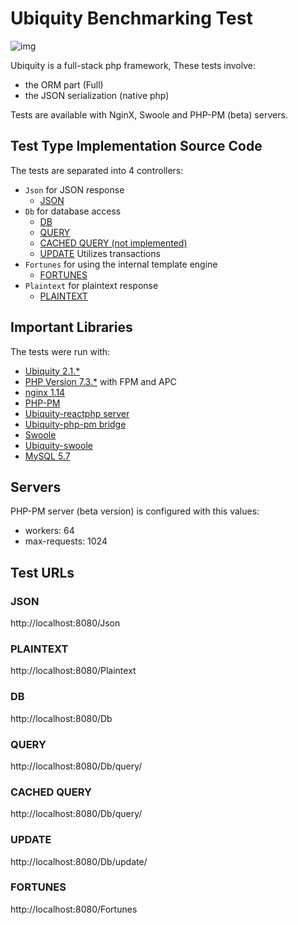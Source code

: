 # Ubiquity Benchmarking Test
![img](https://github.com/phpMv/ubiquity/blob/master/Banner/banner.png?raw=true)

Ubiquity is a full-stack php framework, These tests involve:
- the ORM part (Full)
- the JSON serialization (native php)

Tests are available with NginX, Swoole and PHP-PM (beta) servers.

## Test Type Implementation Source Code
The tests are separated into 4 controllers:
- `Json` for JSON response
  * [JSON](app/controllers/Json.php)
- `Db` for database access
  * [DB](app/controllers/Db.php)
  * [QUERY](app/controllers/Db.php)
  * [CACHED QUERY (not implemented)]()
  * [UPDATE](app/controllers/Db.php) Utilizes transactions
- `Fortunes` for using the internal template engine
  * [FORTUNES](app/controllers/Fortunes.php)
- `Plaintext` for plaintext response
  * [PLAINTEXT](app/controllers/Plaintext.php)


## Important Libraries
The tests were run with:
* [Ubiquity 2.1.*](https://ubiquity.kobject.net/)
* [PHP Version 7.3.*](http://www.php.net/) with FPM and APC
* [nginx 1.14](http://nginx.org/)
* [PHP-PM](https://github.com/php-pm/php-pm)
* [Ubiquity-reactphp server](https://github.com/phpMv/ubiquity-reactphp)
* [Ubiquity-php-pm bridge](https://github.com/phpMv/ubiquity-php-pm)
* [Swoole](https://www.swoole.com/)
* [Ubiquity-swoole](https://github.com/phpMv/ubiquity-swoole)
* [MySQL 5.7](https://dev.mysql.com/)

## Servers
PHP-PM server (beta version) is configured with this values:
- workers: 64
- max-requests: 1024

## Test URLs
### JSON

http://localhost:8080/Json

### PLAINTEXT

http://localhost:8080/Plaintext

### DB

http://localhost:8080/Db

### QUERY

http://localhost:8080/Db/query/

### CACHED QUERY

http://localhost:8080/Db/query/

### UPDATE

http://localhost:8080/Db/update/

### FORTUNES

http://localhost:8080/Fortunes
